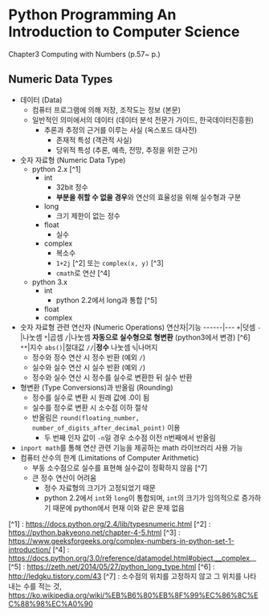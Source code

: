 # Python Programming An Introduction to Computer Science
Chapter3 Computing with Numbers (p.57~ p.)
## Numeric Data Types
* 데이터 (Data)
    * 컴퓨터 프로그램에 의해 저장, 조작도는 정보 (본문)
    * 일반적인 의미에서의 데이터 (데이터 분석 전문가 가이드, 한국데이터진흥원)
        * 추론과 추정의 근거를 이루는 사실 (옥스포드 대사전)
            * 존재적 특성 (객관적 사실)
            * 당위적 특성 (추론, 예측, 전망, 추정을 위한 근거)
* 숫자 자료형 (Numeric Data Type)
    * python 2.x [^1]
        * int
            * 32bit 정수
            * **부분을 취할 수 없을 경우**와 연산의 효율성을 위해 실수형과 구분
        * long
            * 크기 제한이 없는 정수
        * float
            * 실수
        * complex
            * 복소수
            * ```1+2j``` [^2] 또는 ```complex(x, y)``` [^3]
            * ```cmath```로 연산 [^4]
    * python 3.x
        * int 
            * python 2.2에서 long과 통합 [^5]
        * float
        * complex
* 숫자 자료형 관련 연산자 (Numeric Operations)
    연산자|기능
    ------|---
    ```+```|덧셈
    ```-```|나눗셈
    ```*```|곱셈
    ```/```|나눗셈 **자동으로 실수형으로 형변환** (python3에서 변경) [^6] 
    ```**```|지수
    ```abs()```|절대값
    ```//```|**정수** 나눗셈
    ```%```|나머지
    * 정수와 정수 연산 시 정수 반환 (예외 ```/```)
    * 실수와 실수 연산 시 실수 반환 (예외 ```/```)
    * 정수와 실수 연산 시 정수를 실수로 변환한 뒤 실수 반환
* 형변환 (Type Conversions)과 반올림 (Rounding)
    * 정수를 실수로 변환 시 원래 값에 .0이 됨
    * 실수를 정수로 변환 시 소수점 이하 절삭    
    * 반올림은 ```round(floating_number, number_of_digits_after_decimal_point)``` 이용
        * 두 번째 인자 값이 ```-n```일 경우 소수점 이전 n번째에서 반올림
* ```inport math```를 통해 연산 관련 기능을 제공하는 math 라이브러리 사용 가능
* 컴퓨터 산수의 한계 (Limitations of Computer Arithmetic)
    * 부동 소수점으로 실수를 표현해 실수값이 정확하지 않음 [^7]
    * 큰 정수 연산이 어려움
        * 정수 자료형의 크기가 고정되었기 때문
        * python 2.2에서 ```int```와 ```long```이 통합되며, ```int```의 크기가 임의적으로 증가하기 때문에 python에서 현재 이와 같은 문제 없음

[^1] : https://docs.python.org/2.4/lib/typesnumeric.html
[^2] : https://python.bakyeono.net/chapter-4-5.html
[^3] : https://www.geeksforgeeks.org/complex-numbers-in-python-set-1-introduction/
[^4] : https://docs.python.org/3.0/reference/datamodel.html#object.__complex__
[^5] : https://zeth.net/2014/05/27/python_long_type.html
[^6] : http://ledgku.tistory.com/43
[^7] : 소수점의 위치를 고정하지 않고 그 위치를 나타내는 수를 적는 것, https://ko.wikipedia.org/wiki/%EB%B6%80%EB%8F%99%EC%86%8C%EC%88%98%EC%A0%90